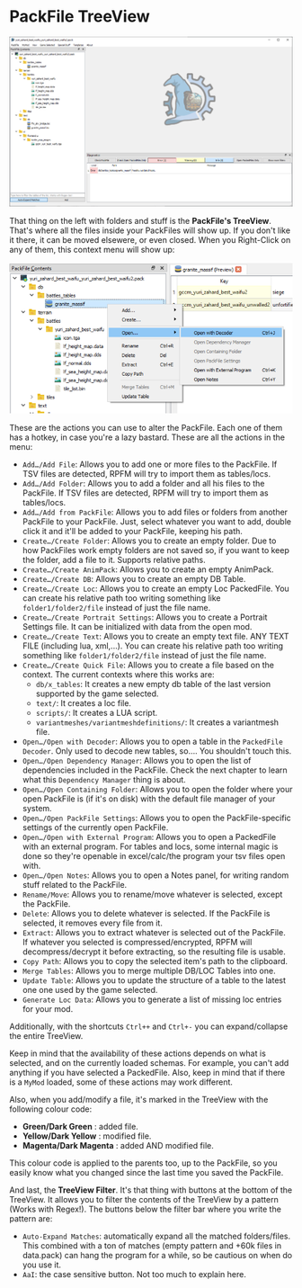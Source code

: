 # PackFile TreeView

![It's beautiful...](./images/image12.png)

That thing on the left with folders and stuff is the **PackFile's TreeView**. That's where all the files inside your PackFiles will show up. If you don't like it there, it can be moved elsewere, or even closed. When you Right-Click on any of them, this context menu will show up:

![Contextualize THIS!](./images/image13.png)

These are the actions you can use to alter the PackFile. Each one of them has a hotkey, in case you're a lazy bastard. These are all the actions in the menu:

- `Add…/Add File`: Allows you to add one or more files to the PackFile. If TSV files are detected, RPFM will try to import them as tables/locs.
- `Add…/Add Folder`: Allows you to add a folder and all his files to the PackFile. If TSV files are detected, RPFM will try to import them as tables/locs.
- `Add…/Add from PackFile`: Allows you to add files or folders from another PackFile to your PackFile. Just, select whatever you want to add, double click it and it'll be added to your PackFile, keeping his path.
- `Create…/Create Folder`: Allows you to create an empty folder. Due to how PackFiles work empty folders are not saved so, if you want to keep the folder, add a file to it. Supports relative paths.
- `Create…/Create AnimPack`: Allows you to create an empty AnimPack.
- `Create…/Create DB`: Allows you to create an empty DB Table.
- `Create…/Create Loc`: Allows you to create an empty Loc PackedFile. You can create his relative path too writing something like `folder1/folder2/file` instead of just the file name.
- `Create…/Create Portrait Settings`: Allows you to create a Portrait Settings file. It can be initialized with data from the open mod.
- `Create…/Create Text`: Allows you to create an empty text file. ANY TEXT FILE (including lua, xml,...). You can create his relative path too writing something like `folder1/folder2/file` instead of just the file name.
- `Create…/Create Quick File`: Allows you to create a file based on the context. The current contexts where this works are:
    - `db/x_tables`: It creates a new empty db table of the last version supported by the game selected.
    - `text/`: It creates a loc file.
    - `scripts/`: It creates a LUA script.
    - `variantmeshes/variantmeshdefinitions/`: It creates a variantmesh file.
- `Open…/Open with Decoder`: Allows you to open a table in the `PackedFile Decoder`. Only used to decode new tables, so…. You shouldn't touch this.
- `Open…/Open Dependency Manager`: Allows you to open the list of dependencies included in the PackFile. Check the next chapter to learn what this `Dependency Manager` thing is about.
- `Open…/Open Containing Folder`: Allows you to open the folder where your open PackFile is (if it's on disk) with the default file manager of your system.
- `Open…/Open PackFile Settings`: Allows you to open the PackFile-specific settings of the currently open PackFile.
- `Open…/Open with External Program`: Allows you to open a PackedFile with an external program. For tables and locs, some internal magic is done so they're openable in excel/calc/the program your tsv files open with.
- `Open…/Open Notes`: Allows you to open a Notes panel, for writing random stuff related to the PackFile.
- `Rename/Move`: Allows you to rename/move whatever is selected, except the PackFile.
- `Delete`: Allows you to delete whatever is selected. If the PackFile is selected, it removes every file from it.
- `Extract`: Allows you to extract whatever is selected out of the PackFile. If whatever you selected is compressed/encrypted, RPFM will decompress/decrypt it before extracting, so the resulting file is usable.
- `Copy Path`: Allows you to copy the selected item's path to the clipboard.
- `Merge Tables`: Allows you to merge multiple DB/LOC Tables into one.
- `Update Table`: Allows you to update the structure of a table to the latest one one used by the game selected.
- `Generate Loc Data`: Allows you to generate a list of missing loc entries for your mod.

Additionally, with the shortcuts `Ctrl++` and `Ctrl+-` you can expand/collapse the entire TreeView.

Keep in mind that the availability of these actions depends on what is selected, and on the currently loaded schemas. For example, you can't add anything if you have selected a PackedFile. Also, keep in mind that if there is a `MyMod` loaded, some of these actions may work different.

Also, when you add/modify a file, it's marked in the TreeView with the following colour code:

- **Green/Dark Green** : added file.
- **Yellow/Dark Yellow** : modified file.
- **Magenta/Dark Magenta** : added AND modified file.

This colour code is applied to the parents too, up to the PackFile, so you easily know what you changed since the last time you saved the PackFile.

And last, the  **TreeView Filter**. It's that thing with buttons at the bottom of the TreeView. It allows you to filter the contents of the TreeView by a pattern (Works with Regex!). The buttons below the filter bar where you write the pattern are:

- `Auto-Expand Matches`: automatically expand all the matched folders/files. This combined with a ton of matches (empty pattern and +60k files in data.pack) can hang the program for a while, so be cautious on when do you use it.
- `AaI`: the case sensitive button. Not too much to explain here.
